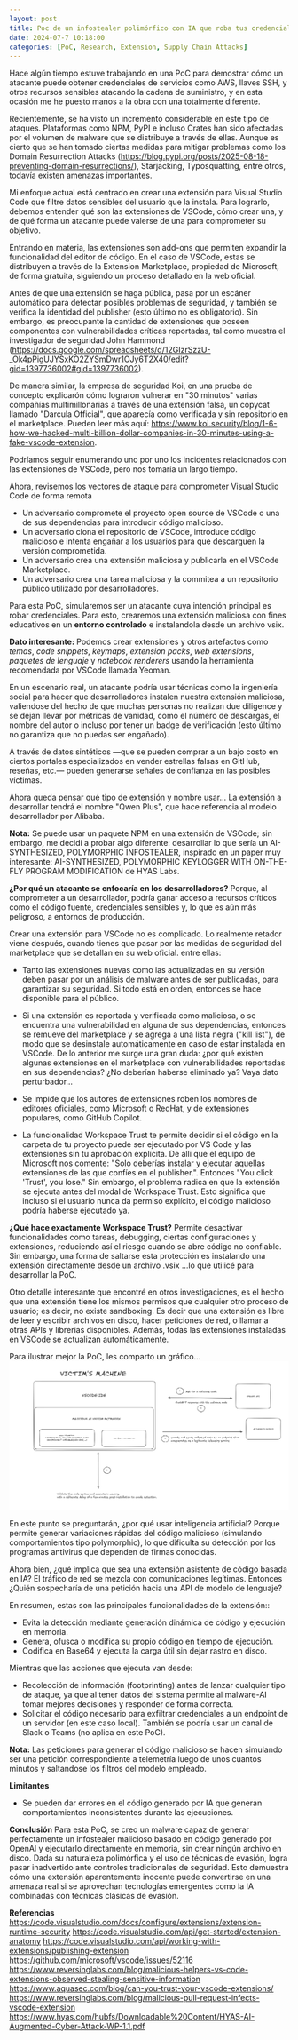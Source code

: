 ```yaml
---
layout: post
title: Poc de un infostealer polimórfico con IA que roba tus credenciales desde VSCode
date: 2024-07-7 10:18:00
categories: [PoC, Research, Extension, Supply Chain Attacks]
---
```


Hace algún tiempo estuve trabajando en una PoC para demostrar cómo un atacante puede obtener credenciales de servicios como AWS, llaves SSH, y otros recursos sensibles atacando la cadena de suministro, y en esta ocasión me he puesto manos a la obra con una totalmente diferente.

Recientemente, se ha visto un incremento considerable en este tipo de ataques. Plataformas como NPM, PyPI e incluso Crates han sido afectadas por el volumen de malware que se distribuye a través de ellas. Aunque es cierto que se han tomado ciertas medidas para mitigar problemas como los Domain Resurrection Attacks (https://blog.pypi.org/posts/2025-08-18-preventing-domain-resurrections/), Starjacking, Typosquatting, entre otros, todavía existen amenazas importantes.

Mi enfoque actual está centrado en crear una extensión para Visual Studio Code que filtre datos sensibles del usuario que la instala. Para lograrlo, debemos entender qué son las extensiones de VSCode, cómo crear una, y de qué forma un atacante puede valerse de una para comprometer su objetivo.

Entrando en materia, las extensiones son add-ons que permiten expandir la funcionalidad del editor de código. En el caso de VSCode, estas se distribuyen a través de la Extension Marketplace, propiedad de Microsoft, de forma gratuita, siguiendo un proceso detallado en la web oficial. 

Antes de que una extensión se haga pública, pasa por un escáner automático para detectar posibles problemas de seguridad, y también se verifica la identidad del publisher (esto último no es obligatorio). Sin embargo, es preocupante la cantidad de extensiones que poseen componentes con vulnerabilidades críticas reportadas, tal como muestra el investigador de seguridad John Hammond (https://docs.google.com/spreadsheets/d/12GIzrSzzU-_Ok4pPigUJYSxKO2ZYSmDwr1OJy6T2X40/edit?gid=1397736002#gid=1397736002).

De manera similar, la empresa de seguridad Koi, en una prueba de concepto explicarón cómo lograron vulnerar en "30 minutos" varias compañías multimillonarias a través de una extensión falsa, un copycat llamado "Darcula Official", que aparecía como verificada y sin repositorio en el marketplace. Pueden leer más aquí: https://www.koi.security/blog/1-6-how-we-hacked-multi-billion-dollar-companies-in-30-minutes-using-a-fake-vscode-extension.

Podríamos seguir enumerando uno por uno los incidentes relacionados con las extensiones de VSCode, pero nos tomaría un largo tiempo.

Ahora, revisemos los vectores de ataque para comprometer Visual Studio Code de forma remota
 * Un adversario compromete el proyecto open source de VSCode o una de sus dependencias para introducir código malicioso.
 * Un adversario clona el repositorio de VSCode, introduce código malicioso e intenta engañar a los usuarios para que descarguen la versión comprometida.
 * Un adversario crea una extensión maliciosa y publicarla en el VSCode Marketplace.
 * Un adversario crea una tarea maliciosa y la commitea a un repositorio público utilizado por desarrolladores.

Para esta PoC, simularemos ser un atacante cuya intención principal es robar credenciales. Para esto, crearemos una extensión maliciosa con fines educativos en un **entorno controlado** e instalandola desde un archivo vsix.

**Dato interesante:** Podemos crear extensiones y otros artefactos como *temas*, *code snippets*, *keymaps*, *extension packs*, *web extensions*, *paquetes de lenguaje* y *notebook renderers* usando la herramienta recomendada por VSCode llamada Yeoman.

En un escenario real, un atacante podría usar técnicas como la ingeniería social para hacer que desarrolladores instalen nuestra extensión maliciosa, valiendose del hecho de que muchas personas no realizan due diligence y se dejan llevar por métricas de vanidad, como el número de descargas, el nombre del autor o incluso por tener un badge de verificación (esto último no garantiza que no puedas ser engañado).

A través de datos sintéticos —que se pueden comprar a un bajo costo en ciertos portales especializados en vender estrellas falsas en GitHub, reseñas, etc.— pueden generarse señales de confianza en las posibles víctimas.

Ahora queda pensar qué tipo de extensión y nombre usar... 
La extensión a desarrollar tendrá el nombre "Qwen Plus", que hace referencia al modelo desarrollador por Alibaba. 

**Nota:** Se puede usar un paquete NPM en una extensión de VSCode; sin embargo, me decidí a probar algo diferente: desarrollar lo que sería un AI-SYNTHESIZED, POLYMORPHIC INFOSTEALER, inspirado en un paper muy interesante: AI-SYNTHESIZED, POLYMORPHIC KEYLOGGER WITH ON-THE-FLY PROGRAM MODIFICATION de HYAS Labs.

**¿Por qué un atacante se enfocaría en los desarrolladores?**
Porque, al comprometer a un desarrollador, podría ganar acceso a recursos críticos como el código fuente, credenciales sensibles y, lo que es aún más peligroso, a entornos de producción.

Crear una extensión para VSCode no es complicado. Lo realmente retador viene después, cuando tienes que pasar por las medidas de seguridad del marketplace que se detallan en su web oficial. entre ellas:

 * Tanto las extensiones nuevas como las actualizadas en su versión deben pasar por un análisis de malware antes de ser publicadas, para garantizar su seguridad. Si todo está en orden, entonces se hace disponible para el público.

 * Si una extensión es reportada y verificada como maliciosa, o se encuentra una vulnerabilidad en alguna de sus dependencias, entonces se remueve del marketplace y se agrega a una lista negra ("kill list"), de modo que se desinstale automáticamente en caso de estar instalada en VSCode. De lo anterior me surge una gran duda: ¿por qué existen algunas extensiones en el marketplace con vulnerabilidades reportadas en sus dependencias? ¿No deberían haberse eliminado ya? Vaya dato perturbador...

 * Se impide que los autores de extensiones roben los nombres de editores oficiales, como Microsoft o RedHat, y de extensiones populares, como GitHub Copilot.

 * La funcionalidad Workspace Trust te permite decidir si el código en la carpeta de tu proyecto puede ser ejecutado por VS Code y las extensiones sin tu aprobación explícita. De alli que el equipo de Microsoft nos comente: "Solo deberías instalar y ejecutar aquellas extensiones de las que confíes en el publisher.". Entonces "You click 'Trust', you lose." Sin embargo, el problema radica en que la extensión se ejecuta antes del modal de Workspace Trust. Esto significa que incluso si el usuario nunca da permiso explícito, el código malicioso podría haberse ejecutado ya.

**¿Qué hace exactamente Workspace Trust?**
Permite desactivar funcionalidades como tareas, debugging, ciertas configuraciones y extensiones, reduciendo así el riesgo cuando se abre código no confiable. Sin embargo, una forma de saltarse esta protección es instalando una extensión directamente desde un archivo .vsix ...lo que utilicé para desarrollar la PoC.

Otro detalle interesante que encontré en otros investigaciones, es el hecho que una extensión tiene los mismos permisos que cualquier otro proceso de usuario; es decir, no existe sandboxing. Es decir que una extensión es libre de leer y escribir archivos en disco, hacer peticiones de red, o llamar a otras APIs y librerías disponibles. Además, todas las extensiones instaladas en VSCode se actualizan automáticamente.

Para ilustrar mejor la PoC, les comparto un gráfico...
![Prueba de concepto de infostealer polimórfico VSCode Extension ](/assets/images/aipoci.png)


En este punto se preguntarán, ¿por qué usar inteligencia artificial?
Porque permite generar variaciones rápidas del código malicioso (simulando comportamientos tipo polymorphic), lo que dificulta su detección por los programas antivirus que dependen de firmas conocidas.

Ahora bien, ¿qué implica que sea una extensión asistente de código basada en IA?
El tráfico de red se mezcla con comunicaciones legítimas. Entonces ¿Quién sospecharía de una petición hacia una API de modelo de lenguaje?

En resumen, estas son las principales funcionalidades de la extensión::
 * Evita la detección mediante generación dinámica de código y ejecución en memoria.
 * Genera, ofusca o modifica su propio código en tiempo de ejecución.
 * Codifica en Base64 y ejecuta la carga útil sin dejar rastro en disco.

Mientras que las acciones que ejecuta van desde:
 * Recolección de información (footprinting) antes de lanzar cualquier tipo de ataque, ya que al tener datos del sistema permite al malware-AI tomar mejores decisiones y responder de forma correcta.
 * Solicitar el código necesario para exfiltrar credenciales a un endpoint de un servidor (en este caso local). También se podría usar un canal de Slack o Teams (no aplica en este PoC).

**Nota:** Las peticiones para generar el código malicioso se hacen simulando ser una petición correspondiente a telemetría luego de unos cuantos minutos y saltandose los filtros del modelo empleado.

**Limitantes**
* Se pueden dar errores en el código generado por IA que generan comportamientos inconsistentes durante las ejecuciones.

**Conclusión**
Para esta PoC, se creo un malware capaz de generar perfectamente un infostealer malicioso basado en código generado por OpenAI y ejecutarlo directamente en memoria, sin crear ningún archivo en disco. Dada su naturaleza polimórfica y el uso de técnicas de evasión, logra pasar inadvertido ante controles tradicionales de seguridad. 
Esto demuestra cómo una extensión aparentemente inocente puede convertirse en una amenaza real si se aprovechan tecnologías emergentes como la IA combinadas con técnicas clásicas de evasión.

**Referencias**
https://code.visualstudio.com/docs/configure/extensions/extension-runtime-security
https://code.visualstudio.com/api/get-started/extension-anatomy
https://code.visualstudio.com/api/working-with-extensions/publishing-extension
https://github.com/microsoft/vscode/issues/52116
https://www.reversinglabs.com/blog/malicious-helpers-vs-code-extensions-observed-stealing-sensitive-information
https://www.aquasec.com/blog/can-you-trust-your-vscode-extensions/
https://www.reversinglabs.com/blog/malicious-pull-request-infects-vscode-extension
https://www.hyas.com/hubfs/Downloadable%20Content/HYAS-AI-Augmented-Cyber-Attack-WP-1.1.pdf
